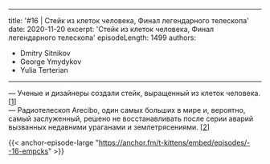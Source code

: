 
---
title: '#16 | Стейк из клеток человека, Финал легендарного телескопа'
date: 2020-11-20
excerpt: 'Стейк из клеток человека, Финал легендарного телескопа'
episodeLength: 1499
authors:
  - Dmitry Sitnikov
  - George Ymydykov
  - Yulia Terterian
---

— Ученые и дизайнеры создали стейк, выращенный из клеток человека. [[1](https://esquire.ru/articles/222073-eto-ne-kannibalizm-eto-prosto-poedanie-sebya-uchenye-i-dizaynery-sozdali-steyk-vyrashchennyy-iz-kletok-cheloveka/)]<br/>
— Радиотелескоп Arecibo, один самых больших в мире и, вероятно, самый заслуженный, решено не восстанавливать после серии аварий вызванных недавними ураганами и землетрясениями. [[2](https://www.scientificamerican.com/article/legendary-arecibo-telescope-will-close-forever-and-scientists-are-reeling/)]

{{< anchor-episode-large "https://anchor.fm/t-kittens/embed/episodes/--16-empcks" >}}
